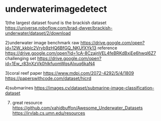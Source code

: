 # underwaterimagedetect
1)the largest dataset found is the brackish dataset https://universe.roboflow.com/brad-dwyer/brackish-underwater/dataset/2/download

2)underwater image benchmark raw https://drive.google.com/open?id=12W_kkblc2Vryb9zHQ6BfGQ_NKUfXYk13 reference https://drive.google.com/open?id=1cA-8CzajnVEL4feBRKdBxjEe6hwql6Z7 challenging set https://drive.google.com/open?id=1Ew_r83nXzVk0hlkfuomWqsAIxuq6kaN4

3)coral reef paper https://www.mdpi.com/2072-4292/5/4/1809 https://paperswithcode.com/dataset/hicrd

4)submarines https://images.cv/dataset/submarine-image-classification-dataset 

7) great resource https://github.com/xahidbuffon/Awesome_Underwater_Datasets https://irvlab.cs.umn.edu/resources
